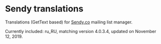 # Sendy translations

Translations (GetText based) for [Sendy.co](https://sendy.co) mailing list manager.

Currently included: ru_RU, matching version 4.0.3.4, updated on November 12, 2019.
